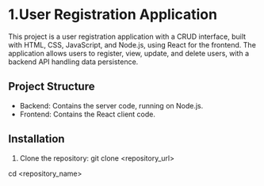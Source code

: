 # 1.User Registration Application

This project is a user registration application with a CRUD interface, built with HTML, CSS, JavaScript, and Node.js, using React for the frontend. 
The application allows users to register, view, update, and delete users, with a backend API handling data persistence.

## Project Structure

- Backend: Contains the server code, running on Node.js.
- Frontend: Contains the React client code.



## Installation

1. Clone the repository:
git clone <repository_url>

cd <repository_name>
 
